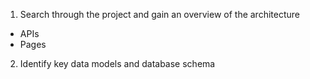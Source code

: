 1. Search through the project and gain an overview of the architecture
  - APIs
  - Pages
2. Identify key data models and database schema